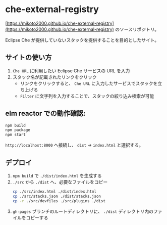 # che-external-registry

[https://mikoto2000.github.io/che-external-registry](https://mikoto2000.github.io/che-external-registry) のソースリポジトリ。

Eclipse Che が提供していないスタックを提供することを目的としたサイト。

## サイトの使い方

1. `Che URL` に利用したい Eclipse Che サービスの URL を入力
2. スタック名が記載されたリンクをクリック
    - リンクをクリックすると、 `Che URL` に入力したサービスでスタックを立ち上げる
    - `Filter` に文字列を入力することで、スタックの絞り込み検索が可能


## elm reactor での動作確認:

```sh
npm build
npm package
npm start
```

`http://localhost:8000` へ接続し、 `dist` -> `index.html` と選択する。


## デプロイ

1. `npm build` で `./dist/index.html` を生成する
2. `./src` から `./dist` へ、必要なファイルをコピー
   ```sh
   cp ./src/index.html ./dist/index.html
   cp ./src/stacks.json ./dist/stacks.json
   cp -r ./src/devfiles ./src/plugins ./dist
   ```
2. `gh-pages` ブランチのルートディレクトリに、 `./dist` ディレクトリ内のファイルをコピーする

